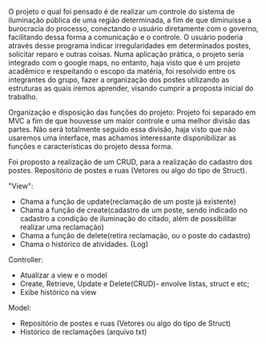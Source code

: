 O projeto o qual foi pensado é de realizar um controle do sistema de iluminação pública de uma região determinada, a fim de que diminuísse a burocracia do processo, conectando o usuário diretamente com o governo, facilitando dessa forma a comunicação e o controle. O usuário poderia através desse programa indicar irregularidades em determinados postes, solicitar reparo e outras coisas. Numa aplicação prática, o projeto
seria integrado com o google maps, no entanto, haja visto que é um projeto acadêmico e respeitando o escopo da matéria, foi resolvido entre os integrantes do grupo, fazer a organização dos postes utilizando as estruturas as quais iremos aprender, visando cumprir a proposta inicial do trabalho.

Organização e disposição das funções do projeto:
Projeto foi separado em MVC a fim de que houvesse um maior controle e uma melhor divisão das partes. Não será totalmente seguido essa divisão, haja visto que não usaremos uma interface, mas achamos interessante disponibilizar as funções e características do projeto dessa forma.

Foi proposto a realização de um CRUD, para a realização do cadastro dos postes. Repositório de postes e ruas (Vetores ou algo do tipo de Struct).

"View":
- Chama a função de update(reclamação de um poste já existente)
- Chama a função de create(cadastro de um poste, sendo indicado no cadastro a condição de iluminação do citado, além de possibilitar realizar uma reclamação)
- Chama a função de delete(retira reclamação, ou o poste do cadastro)
- Chama o histórico de atividades. (Log)

Controller:
- Atualizar a view e o model
- Create, Retrieve, Update e Delete(CRUD)- envolve listas, struct e etc;
- Exibe histórico na view

Model:
- Repositório de postes e ruas (Vetores ou algo do tipo de Struct)
- Histórico de reclamações (arquivo txt)
